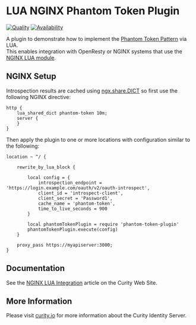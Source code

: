 # LUA NGINX Phantom Token Plugin

[![Quality](https://img.shields.io/badge/quality-experiment-red)](https://curity.io/resources/code-examples/status/)
[![Availability](https://img.shields.io/badge/availability-source-blue)](https://curity.io/resources/code-examples/status/)

A plugin to demonstrate how to implement the [Phantom Token Pattern](https://curity.io/resources/learn/phantom-token-pattern/) via LUA.\
This enables integration with OpenResty or NGINX systems that use the [NGINX LUA module](https://www.nginx.com/resources/wiki/modules/lua/).

## NGINX Setup

Introspection results are cached using [ngx.share.DICT](https://github.com/openresty/lua-nginx-module#ngxshareddict) so first use the following NGINX directive:

```nginx
http {
    lua_shared_dict phantom-token 10m;
    server {
    }
}
```

Then apply the plugin to one or more locations with configuration similar to the following:

```nginx
location ~ ^/ {

    rewrite_by_lua_block {

        local config = {
            introspection_endpoint = 'https://login.example.com/oauth/v2/oauth-introspect',
            client_id = 'introspect-client',
            client_secret = 'Password1',
            cache_name = 'phantom-token',
            time_to_live_seconds = 900
        }

        local phantomTokenPlugin = require 'phantom-token-plugin'
        phantomTokenPlugin.execute(config)
    }

    proxy_pass https://myapiserver:3000;
}
```

## Documentation

See the [NGINX LUA Integration](https://curity.io/resources/learn/lua-nginx-integration/) article on the Curity Web Site.

## More Information

Please visit [curity.io](https://curity.io/) for more information about the Curity Identity Server.
